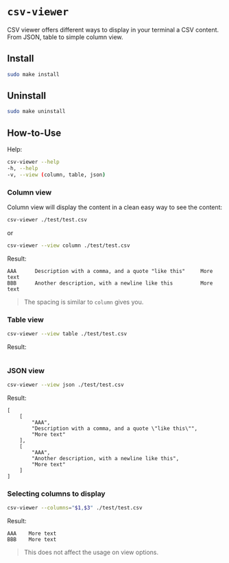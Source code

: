 # `csv-viewer`
CSV viewer offers different ways to display in your terminal a CSV content. From JSON, table to simple column view.

## Install
```bash
sudo make install
```

## Uninstall
```bash
sudo make uninstall
```

## How-to-Use
Help: 
```bash
csv-viewer --help
-h, --help
-v, --view (column, table, json)
```

### Column view
Column view will display the content in a clean easy way to see the content:  
```bash
csv-viewer ./test/test.csv
```
or
```bash
csv-viewer --view column ./test/test.csv
```

Result: 
```
AAA      Description with a comma, and a quote "like this"     More text
BBB      Another description, with a newline like this         More text
```

> The spacing is similar to `column` gives you.

### Table view
```bash
csv-viewer --view table ./test/test.csv
```

Result:
```

```

### JSON view
```bash
csv-viewer --view json ./test/test.csv
```

Result:
```
[
    [
        "AAA",
        "Description with a comma, and a quote \"like this\"",
        "More text"
    ],
    [
        "AAA",
        "Another description, with a newline like this",
        "More text"
    ]
]
```

### Selecting columns to display
```bash
csv-viewer --columns="$1,$3" ./test/test.csv
```

Result:
```
AAA    More text
BBB    More text
```

> This does not affect the usage on view options.